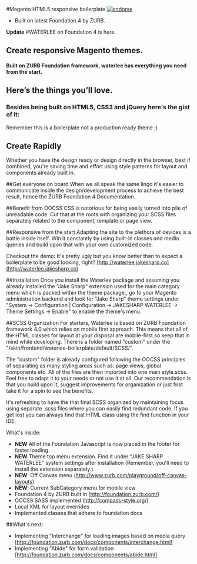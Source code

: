#Magento HTML5 responsive boilerplate [![endorse](http://api.coderwall.com/zeljkoprsa/endorsecount.png)](http://coderwall.com/zeljkoprsa)
 - Built on latest Foundation 4 by ZURB.

**Update**
#WATERLEE on Foundation 4 is here.

## Create responsive Magento themes.
#### Built on ZURB Foundation framework, waterlee has everything you need from the start.


## Here’s the things you’ll love.
### Besides being built on HTML5, CSS3 and jQuery here's the gist of it:

Remember this is a boilerplate not a production ready theme ;)


## Create Rapidly
Whether you have the design ready or design directly in the browser, best if combined, you're saving time and effort using style patterns for layout and components already built in.

##Get everyone on board
When we all speak the same lingo it's easier to communicate inside the design/development process to achieve the best result, hence the ZURB Foundation 4 Documentation.

##Benefit from OOCSS
CSS is notorious for being easily turned into pile of unreadable code. Cut that at the roots with organizing your SCSS files separately related to the component, template or page view.

##Responsive from the start
Adapting the site to the plethora of devices is a battle inside itself. Win it constantly by using built-in classes and media queries and build upon that with your own customized code.

Checkout the demo:
It's pretty ugly but you know better than to expect a boilerplate to be good looking, right?
[http://waterlee.jakesharp.co](http://waterlee.jakesharp.co)

##Installation
Once you install the Waterlee package and assuming you already installed the "Jake Sharp" extension used for the main category menu which is packed within the theme package., go to your Magento administration backend and look for "Jake Sharp" theme settings under "System -> Configuration | Configuration -> JAKESHARP WATERLEE -> Theme Settings -> Enable" to enable the theme's menu.

##SCSS Organization
For starters, Waterlee is based on ZURB Foundation framework 4.0 which relies on mobile first approach. This means that all of the HTML classes for layout at your disposal are mobile-first so keep that in mind while developing. There is a folder named "custom" under the "/skin/frontend/waterlee-boilerplate/default/SCSS/".

The "custom" folder is already configured following the OOCSS principles of separating as many styling areas such as: page views, global components etc. All of the files are then imported into one main style.scss. Feel free to adapt it to your needs or not use it at all. Our recommendation is that you build upon it, suggest improvements for organization or just first take it for a spin to see the benefits.

It's refreshing to have the that final SCSS organized by maintaining focus using separate .scss files where you can easily find redundant code. If you get lost you can always find that HTML class using the find function in your IDE.

What's inside:
- **NEW** All of the Foundation Javascript is now placed in the footer for faster loading.
- **NEW** Theme top menu extension. Find it under "JAKE SHARP WATERLEE" system settings after installation (Remember, you'll need to install the extension separately.)
- **NEW**: Off Canvas menu (http://www.zurb.com/playground/off-canvas-layouts)
- **NEW**: Current SubCategory menu for mobile view
- Foundation 4 by ZURB built in (http://foundation.zurb.com/)
- OOCSS SASS implemented (http://compass-style.org/)
- Local XML for layout overrides
- Implemented classes that adhere to foundation docs


##What's next:

- Implementing "Interchange" for loading images based on media query [http://foundation.zurb.com/docs/components/interchange.html]
- Implementing "Abide" for form validation [http://foundation.zurb.com/docs/components/abide.html] 
